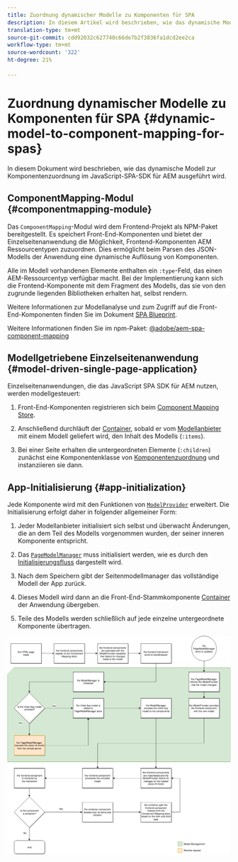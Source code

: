 ```yaml
---
title: Zuordnung dynamischer Modelle zu Komponenten für SPA
description: In diesem Artikel wird beschrieben, wie das dynamische Modell zur Komponentenzuordnung im JavaScript SPA SDK für AEM erfolgt.
translation-type: tm+mt
source-git-commit: cdd92032c627740c66de7b2f3836fa1dcd2ee2ca
workflow-type: tm+mt
source-wordcount: '322'
ht-degree: 21%

---
```



# Zuordnung dynamischer Modelle zu Komponenten für SPA {#dynamic-model-to-component-mapping-for-spas}

In diesem Dokument wird beschrieben, wie das dynamische Modell zur Komponentenzuordnung im JavaScript-SPA-SDK für AEM ausgeführt wird.

## ComponentMapping-Modul {#componentmapping-module}

Das `ComponentMapping`-Modul wird dem Frontend-Projekt als NPM-Paket bereitgestellt. Es speichert Front-End-Komponenten und bietet der Einzelseitenanwendung die Möglichkeit, Frontend-Komponenten AEM Ressourcentypen zuzuordnen. Dies ermöglicht beim Parsen des JSON-Modells der Anwendung eine dynamische Auflösung von Komponenten.

Alle im Modell vorhandenen Elemente enthalten ein `:type`-Feld, das einen AEM-Ressourcentyp verfügbar macht. Bei der Implementierung kann sich die Frontend-Komponente mit dem Fragment des Modells, das sie von den zugrunde liegenden Bibliotheken erhalten hat, selbst rendern.

Weitere Informationen zur Modellanalyse und zum Zugriff auf die Front-End-Komponenten finden Sie im Dokument [SPA Blueprint](blueprint.md).

Weitere Informationen finden Sie im npm-Paket: [@adobe/aem-spa-component-mapping](https://www.npmjs.com/package/@adobe/aem-spa-component-mapping)

## Modellgetriebene Einzelseitenanwendung {#model-driven-single-page-application}

Einzelseitenanwendungen, die das JavaScript SPA SDK für AEM nutzen, werden modellgesteuert:

1. Front-End-Komponenten registrieren sich beim [Component Mapping Store](#componentmapping-module).
1. Anschließend durchläuft der [Container](blueprint.md#container), sobald er vom [Modellanbieter](blueprint.md#the-model-provider) mit einem Modell geliefert wird, den Inhalt des Modells (`:items`).

1. Bei einer Seite erhalten die untergeordneten Elemente (`:children`) zunächst eine Komponentenklasse von [Komponentenzuordnung](blueprint.md#componentmapping) und instanziieren sie dann.

## App-Initialisierung {#app-initialization}

Jede Komponente wird mit den Funktionen von [`ModelProvider`](blueprint.md#the-model-provider) erweitert. Die Initialisierung erfolgt daher in folgender allgemeiner Form:

1. Jeder Modellanbieter initialisiert sich selbst und überwacht Änderungen, die an dem Teil des Modells vorgenommen wurden, der seiner inneren Komponente entspricht.
1. Das [`PageModelManager`](blueprint.md#pagemodelmanager) muss initialisiert werden, wie es durch den [Initialisierungsfluss](blueprint.md) dargestellt wird.

1. Nach dem Speichern gibt der Seitenmodellmanager das vollständige Modell der App zurück.
1. Dieses Modell wird dann an die Front-End-Stammkomponente [Container](blueprint.md#container) der Anwendung übergeben.
1. Teile des Modells werden schließlich auf jede einzelne untergeordnete Komponente übertragen.

![Initialisierung des App-Modells](assets/app-model-initialization.png)
